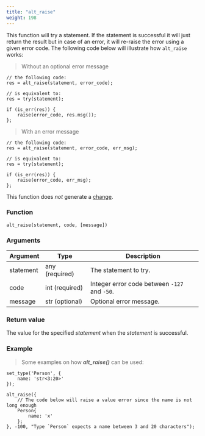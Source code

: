 ```yaml
---
title: "alt_raise"
weight: 198
---
```


This function will try a statement. If the statement is successful it will just return the result but in case of an error, it will re-raise the error using a given error code.
The following code below will illustrate how `alt_raise` works:

>Without an optional error message

```thingsdb,syntax_only
// the following code:
res = alt_raise(statement, error_code);

// is equivalent to:
res = try(statement);

if (is_err(res)) {
    raise(error_code, res.msg());
};
```

>With an error message

```thingsdb,syntax_only
// the following code:
res = alt_raise(statement, error_code, err_msg);

// is equivalent to:
res = try(statement);

if (is_err(res)) {
    raise(error_code, err_msg);
};
```

This function does *not* generate a [change](../../overview/changes).

### Function

`alt_raise(statement, code, [message])`

### Arguments

Argument | Type | Description
-------- | ---- | -----------
statement | any (required) | The statement to try.
code | int (required) | Integer error code between `-127` and `-50`.
message | str (optional) | Optional error message.

### Return value

The value for the specified *statement* when the *statement* is successful.

### Example

> Some examples on how ***alt_raise()*** can be used:

```thingsdb,should_err
set_type('Person', {
    name: 'str<3:20>'
});

alt_raise({
    // The code below will raise a value error since the name is not long enough
    Person{
        name: 'x'
    };
}, -100, "Type `Person` expects a name between 3 and 20 characters");
```
